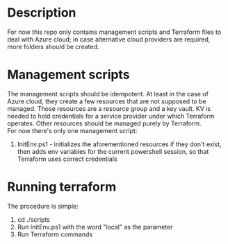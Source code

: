 # Description

For now this repo only contains management scripts and Terraform files to deal with Azure cloud; in case alternative cloud providers are required, 
more folders should be created. 

# Management scripts

The management scripts should be idempotent. At least in the case of Azure cloud, they create a few resources that are not supposed to be managed. Those resources are 
a resource group and a key vault. KV is needed to hold credentials for a service provider under which Terraform operates. 
Other resources should be managed purely by Terraform. <br />
For now there's only one management script:

1. InitEnv.ps1 - initializes the aforementioned resources if they don't exist, then adds env variables for the current powershell session, so that
   Terraform uses correct credentials

# Running terraform

The procedure is simple:

1. cd ./scripts
2. Run InitEnv.ps1 with the word "local" as the parameter
3. Run Terraform commands
